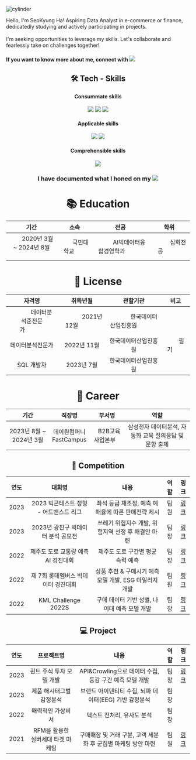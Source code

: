 ![cylinder](https://capsule-render.vercel.app/api?type=cylinder&color=auto&text=Welcome&fontAlignY=45&fontSize=40&height=150&animation=blinking&desc=This%20is%20SeoKyung'sGithub&descAlignY=70)


Hello, I'm SeoKyung Ha! Aspiring Data Analyst in e-commerce or finance, dedicatedly studying and actively participating in projects. <br><br>
I'm seeking opportunities to leverage my skills. Let's collaborate and fearlessly take on challenges together!
<h4>If you want to know more about me, connect with </span><a href="https://myslice.is/@HaSeoKyung" target="_blank"><img src="https://img.shields.io/badge/SLICE-002E5F?style=plastic&logo=NFC&color=black&logoColor=white&labelColor=black&link=https://myslice.is/@HaSeoKyung"></a></h4>

<div align=center><h2>🛠 Tech - Skills </h2></div>
<div align=center><h4> Consummate skills </h4></div>
<div align=center><img src="https://img.shields.io/badge/Python-3776AB?style=flat&logo=Python&logoColor=white"/> <img src="https://img.shields.io/badge/Jupyter-F37626?style=flat&logo=Jupyter&logoColor=white"/> 
<img src="https://img.shields.io/badge/Pandas-150458?style=flat-square&logo=Pandas&logoColor=white"></div>

<div align=center><h4> Applicable skills </h4></div>
<div align=center><img src="https://img.shields.io/badge/PyTorch-EE4C2C?style=flat&logo=PyTorch&logoColor=white"/>
<img src="https://img.shields.io/badge/SQL-4479A1?style=flat&logo=MySQL&logoColor=white"/></div>

<div align=center><h4> Comprehensible skills </h4></div>
<div align=center><img src="https://img.shields.io/badge/Streamlit-FF4B4B?style=flat-square&logo=Streamlit&logoColor=white"/></div>

<div align=center><h3>I have documented what I honed on my   <a href="https://blinding.tistory.com/" target="_blank"><img src="https://img.shields.io/badge/Tistory-000000?style=flat-square&logo=Tistory&logoColor=white&link=https://blinding.tistory.com/"/></a></h3></div>


<div align=center><h1>📚 Education</h1></div>

|기간|소속|전공|학위|
|:---:|:---:|:---:|:---:|
|&ensp;&ensp;&ensp;&#160; 2020년 3월 ~ 2024년 8월 &#160;&ensp;&ensp;&ensp;|&ensp;&ensp;&ensp;&ensp;국민대학교&ensp;&ensp;&ensp;&ensp;|&ensp;&ensp;&ensp;&ensp;&ensp;&ensp;AI빅데이터융합경영학과&ensp;&ensp;&ensp;&ensp;&ensp;&ensp;|&ensp;&ensp;&ensp;&ensp;&ensp;&ensp;심화전공&ensp;&ensp;&ensp;&ensp;&ensp;&ensp;|


<div align=center><h1>📜 License</h1></div>

|자격명|취득년월|관할기관|비고|
|:---:|:---:|:---:|:---:|
|&ensp;&ensp;&ensp;&ensp;&ensp;&ensp;&#160;데이터분석준전문가&#160;&ensp;&ensp;&ensp;&ensp;&ensp;&ensp;|&ensp;&ensp;&ensp;&ensp;&ensp;&ensp;&ensp;2021년 12월&ensp;&ensp;&ensp;&ensp;&ensp;&ensp;&ensp;|&ensp;&ensp;&ensp;&ensp;&ensp;&ensp;&ensp;한국데이터산업진흥원&ensp;&ensp;&ensp;&ensp;&ensp;&ensp;&ensp;|  |
|데이터분석전문가|2022년 11월|한국데이터산업진흥원|&ensp;&ensp;&ensp;&ensp;필기&ensp;&ensp;&ensp;&ensp;|
|SQL 개발자|2023년  7월|한국데이터산업진흥원|  |


<div align=center><h1>💼 Career</h1></div>

|기간|직장명|부서명|역할|
|:---:|:---:|:---:|:---:|
|2023년 8월 ~ 2024년 3월|데이원컴퍼니<br> FastCampus|&ensp;&#160;B2B교육사업본부&#160;&ensp;|삼성전자 데이터분석, 자동화 교육 질의응답 및 문항 출제|


<div align=center><h2>🏅 Competition</h2></div>

|연도|대회명|내용|역할|링크|
| :------: | :------: | :------: | :------: | :------: |
| 2023 | 2023 빅콘테스트 정형 - 어드밴스드 리그 | 좌석 등급 재조정, 예측 예매율에 따른 판매전략 제시 | 팀원 | [링크](https://github.com/HASEOKYUNG/2023_Bigcontest) |
| 2023 | 2023년 광진구 빅데이터 분석 공모전 | 쓰레기 위험지수 개발, 위험지역 선정 후 해결안 마련 | 팀장 | [링크](https://github.com/HASEOKYUNG/2023_Gwangjingu_BigdataContest) |
| 2022 | 제주도 도로 교통량 예측 AI 경진대회 | 제주도 도로 구간별 평균 속력 예측 | 팀장 | [링크](https://github.com/HASEOKYUNG/Dacon-JejuIsland-RoadTrafficPrediction) |
| 2022 | 제 7회 롯데멤버스 빅데이터 경진대회 | 상품 추천 & 구매시기 예측 모델 개발, ESG 마일리지 개발 | 팀원 | [링크](https://github.com/HASEOKYUNG/7th-LOTTEMembers-BigDataCompetition) |
| 2022 | KML Challenge 2022S | 구매 데이터 기반 성별, 나이대 예측 모델 개발 | 팀장 | [링크](https://github.com/HASEOKYUNG/2022S_KaggleKMLChallenge) |


<div align=center><h2>💻  Project</h2></div>

|연도|프로젝트명|내용|역할|링크|
| :------: | :------: | :------: | :------: | :------: |
| 2023 | 퀀트 주식 투자 모델 개발 | API&Crowling으로 데이터 수집, 등감 구간 예측 모델 개발 | 팀장 | [링크](https://github.com/HASEOKYUNG/Quantitative_Stock_Investment) |
| 2023 | 제품 해시태그별 감정분석 | 브랜드 아이덴티티 수집, 뇌파 데이터(EEG) 기반 감정분석 | 팀장 |  |
| 2022 | 매력적인 가상비서 | 텍스트 전처리, 유사도 분석 | 팀장 | |
| 2021 | RFM을 활용한 실버세대 타겟 마케팅 | 구매매장 및 거래 구분, 고객 세분화 후 군집별 마케팅 방안 마련  | 팀원 | [링크](https://github.com/HASEOKYUNG/CRM_for_SilverGeneration) |
